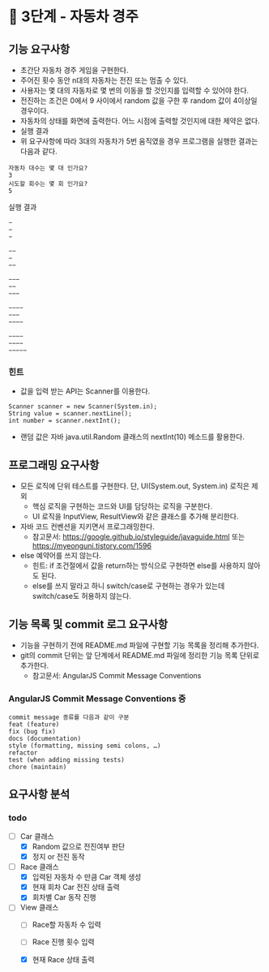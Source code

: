 # 🚀 3단계 - 자동차 경주

## 기능 요구사항
- 초간단 자동차 경주 게임을 구현한다.
- 주어진 횟수 동안 n대의 자동차는 전진 또는 멈출 수 있다.
- 사용자는 몇 대의 자동차로 몇 번의 이동을 할 것인지를 입력할 수 있어야 한다.
- 전진하는 조건은 0에서 9 사이에서 random 값을 구한 후 random 값이 4이상일 경우이다.
- 자동차의 상태를 화면에 출력한다. 어느 시점에 출력할 것인지에 대한 제약은 없다.
- 실행 결과
- 위 요구사항에 따라 3대의 자동차가 5번 움직였을 경우 프로그램을 실행한 결과는 다음과 같다.

~~~
자동차 대수는 몇 대 인가요?
3
시도할 회수는 몇 회 인가요?
5
~~~
실행 결과
~~~
−
−
−

−−
−
−−

−−−
−−
−−−

−−−−
−−−
−−−−

−−−−
−−−−
−−−−−
~~~

### 힌트
- 값을 입력 받는 API는 Scanner를 이용한다.
~~~
Scanner scanner = new Scanner(System.in);
String value = scanner.nextLine();
int number = scanner.nextInt();
~~~
- 랜덤 값은 자바 java.util.Random 클래스의 nextInt(10) 메소드를 활용한다.

## 프로그래밍 요구사항
- 모든 로직에 단위 테스트를 구현한다. 단, UI(System.out, System.in) 로직은 제외
    - 핵심 로직을 구현하는 코드와 UI를 담당하는 로직을 구분한다.
    - UI 로직을 InputView, ResultView와 같은 클래스를 추가해 분리한다.
- 자바 코드 컨벤션을 지키면서 프로그래밍한다.
    - 참고문서: https://google.github.io/styleguide/javaguide.html 또는 https://myeonguni.tistory.com/1596
- else 예약어를 쓰지 않는다.
    - 힌트: if 조건절에서 값을 return하는 방식으로 구현하면 else를 사용하지 않아도 된다.
    - else를 쓰지 말라고 하니 switch/case로 구현하는 경우가 있는데 switch/case도 허용하지 않는다.

## 기능 목록 및 commit 로그 요구사항
- 기능을 구현하기 전에 README.md 파일에 구현할 기능 목록을 정리해 추가한다.
- git의 commit 단위는 앞 단계에서 README.md 파일에 정리한 기능 목록 단위로 추가한다.
    - 참고문서: AngularJS Commit Message Conventions
### AngularJS Commit Message Conventions 중

    commit message 종류를 다음과 같이 구분
    feat (feature)
    fix (bug fix)
    docs (documentation)
    style (formatting, missing semi colons, …)
    refactor
    test (when adding missing tests)
    chore (maintain)

## 요구사항 분석
### todo
- [ ] Car 클래스
  - [X] Random 값으로 전진여부 판단
  - [X] 정지 or 전진 동작
- [ ] Race 클래스
  - [X] 입력된 자동차 수 만큼 Car 객체 생성
  - [X] 현재 회차 Car 전진 상태 출력
  - [X] 회차별 Car 동작 진행
- [ ] View 클래스
  - [ ] Race할 자동차 수 입력
  - [ ] Race 진행 횟수 입력
  - [X] 현재 Race 상태 출력

